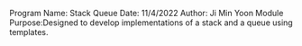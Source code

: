 Program Name: Stack Queue
Date: 11/4/2022
Author: Ji Min Yoon
Module Purpose:Designed to develop implementations of a stack and a queue using templates.
